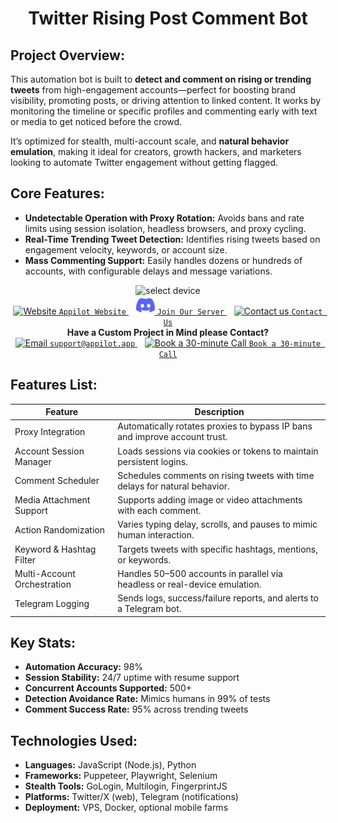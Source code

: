 <h1 align="center">Twitter Rising Post Comment Bot</h1>

## Project Overview:

This automation bot is built to **detect and comment on rising or trending tweets** from high-engagement accounts—perfect for boosting brand visibility, promoting posts, or driving attention to linked content. It works by monitoring the timeline or specific profiles and commenting early with text or media to get noticed before the crowd.

It’s optimized for stealth, multi-account scale, and **natural behavior emulation**, making it ideal for creators, growth hackers, and marketers looking to automate Twitter engagement without getting flagged.


## Core Features:
- **Undetectable Operation with Proxy Rotation:** Avoids bans and rate limits using session isolation, headless browsers, and proxy cycling.
- **Real-Time Trending Tweet Detection:** Identifies rising tweets based on engagement velocity, keywords, or account size.
- **Mass Commenting Support:** Easily handles dozens or hundreds of accounts, with configurable delays and message variations.


<div align="center">
  <img
    src="https://github.com/user-attachments/assets/d200549d-7613-446f-a43b-19a4117ca360"
    alt="select device"
    width="600px"
  />
</div>


<div align="center">
  <a href="https://appilot.app/">
    <img
      alt="Website"
      width="25px"
      src="https://github.com/user-attachments/assets/8e5f3af3-b098-4c1d-980d-df9aebc680d0"
    />
    <code>Appilot Website</code>
  </a>
  &nbsp;&nbsp;
  <a href="https://discord.gg/3CZ5muJdF2">
    <img
      alt="Join Our Server"
      width="30px"
      src="https://github.com/Zeeshanahmad4/RealEstateMate-WhatsApp-Group-Management-Bot/blob/main/discord-icon-svgrepo-com.svg"
    />
    <code>Join Our Server</code>
  </a>
  &nbsp;&nbsp;
  <a href="https://t.me/devpilot1">
    <img
      alt="Contact us"
      width="30px"
      src="https://edent.github.io/SuperTinyIcons/images/svg/telegram.svg"
    />
    <code>Contact Us</code>
  </a>
</div>

<div align="center">
<strong> Have a Custom Project in Mind please Contact?</strong>

<div align="center">
  <a href="mailto:support@appilot.app">
  <img
    alt="Email"
    width="30px"
    src="https://github.com/user-attachments/assets/91c8d428-32b7-4be0-91fa-2e42c902b5b8"
  />
  <code>support@appilot.app</code>
</a>
  &nbsp;&nbsp;
  <a href="https://cal.com/app-pilot-m8i8oo/30min">
  <img
    alt="Book a 30-minute Call"
    width="30px"
    src="https://github.com/user-attachments/assets/cd3e5c7b-3e4e-4bb3-b242-bcc20ee78f13"
  />
  <code>Book a 30-minute Call</code>
</a>
<span>

<div align="left">

## Features List:
| Feature                     | Description                                                                |
| --------------------------- | -------------------------------------------------------------------------- |
| Proxy Integration           | Automatically rotates proxies to bypass IP bans and improve account trust. |
| Account Session Manager     | Loads sessions via cookies or tokens to maintain persistent logins.        |
| Comment Scheduler           | Schedules comments on rising tweets with time delays for natural behavior. |
| Media Attachment Support    | Supports adding image or video attachments with each comment.              |
| Action Randomization        | Varies typing delay, scrolls, and pauses to mimic human interaction.       |
| Keyword & Hashtag Filter    | Targets tweets with specific hashtags, mentions, or keywords.              |
| Multi-Account Orchestration | Handles 50–500 accounts in parallel via headless or real-device emulation. |
| Telegram Logging            | Sends logs, success/failure reports, and alerts to a Telegram bot.         |


## Key Stats:
- **Automation Accuracy:** 98%
- **Session Stability:** 24/7 uptime with resume support
- **Concurrent Accounts Supported:** 500+
- **Detection Avoidance Rate:** Mimics humans in 99% of tests
- **Comment Success Rate:** 95% across trending tweets

## Technologies Used:
- **Languages:** JavaScript (Node.js), Python
- **Frameworks:** Puppeteer, Playwright, Selenium
- **Stealth Tools:** GoLogin, Multilogin, FingerprintJS
- **Platforms:** Twitter/X (web), Telegram (notifications)
- **Deployment:** VPS, Docker, optional mobile farms


